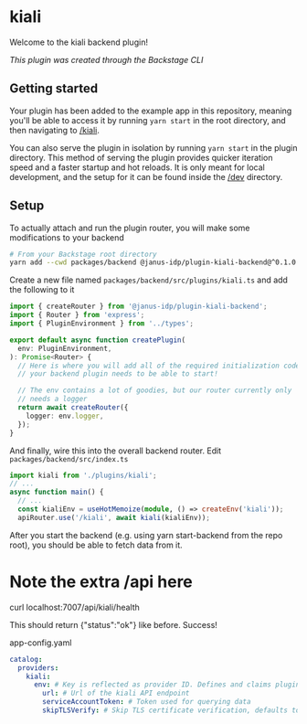 # kiali

Welcome to the kiali backend plugin!

_This plugin was created through the Backstage CLI_

## Getting started

Your plugin has been added to the example app in this repository, meaning you'll be able to access it by running `yarn
start` in the root directory, and then navigating to [/kiali](http://localhost:3000/kiali).

You can also serve the plugin in isolation by running `yarn start` in the plugin directory.
This method of serving the plugin provides quicker iteration speed and a faster startup and hot reloads.
It is only meant for local development, and the setup for it can be found inside the [/dev](/dev) directory.


## Setup

To actually attach and run the plugin router, you will make some modifications to your backend

```bash
# From your Backstage root directory
yarn add --cwd packages/backend @janus-idp/plugin-kiali-backend@^0.1.0 # Change this to match the plugin's package.json
```


Create a new file named `packages/backend/src/plugins/kiali.ts` and add the following to it

```ts
import { createRouter } from '@janus-idp/plugin-kiali-backend';
import { Router } from 'express';
import { PluginEnvironment } from '../types';

export default async function createPlugin(
  env: PluginEnvironment,
): Promise<Router> {
  // Here is where you will add all of the required initialization code that
  // your backend plugin needs to be able to start!

  // The env contains a lot of goodies, but our router currently only
  // needs a logger
  return await createRouter({
    logger: env.logger,
  });
}

```

And finally, wire this into the overall backend router. Edit `packages/backend/src/index.ts`

```ts
import kiali from './plugins/kiali';
// ...
async function main() {
  // ...
  const kialiEnv = useHotMemoize(module, () => createEnv('kiali'));
  apiRouter.use('/kiali', await kiali(kialiEnv));

```

After you start the backend (e.g. using yarn start-backend from the repo root), you should be able to fetch data from it.

# Note the extra /api here
curl localhost:7007/api/kiali/health


This should return {"status":"ok"} like before. Success!



app-config.yaml

```yaml
catalog:
  providers:
    kiali:
      env: # Key is reflected as provider ID. Defines and claims plugin instance ownership of entities
        url: # Url of the kiali API endpoint
        serviceAccountToken: # Token used for querying data
        skipTLSVerify: # Skip TLS certificate verification, defaults to false

```